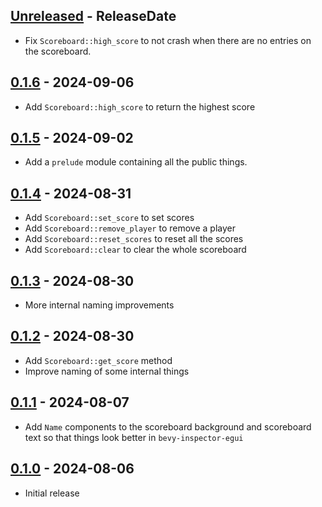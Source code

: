 <!-- next-header -->
## [Unreleased] - ReleaseDate

- Fix `Scoreboard::high_score` to not crash when there are no entries on the scoreboard.

## [0.1.6] - 2024-09-06

- Add `Scoreboard::high_score` to return the highest score

## [0.1.5] - 2024-09-02

- Add a `prelude` module containing all the public things.

## [0.1.4] - 2024-08-31

- Add `Scoreboard::set_score` to set scores
- Add `Scoreboard::remove_player` to remove a player
- Add `Scoreboard::reset_scores` to reset all the scores
- Add `Scoreboard::clear` to clear the whole scoreboard

## [0.1.3] - 2024-08-30

- More internal naming improvements

## [0.1.2] - 2024-08-30

- Add `Scoreboard::get_score` method
- Improve naming of some internal things

## [0.1.1] - 2024-08-07

- Add `Name` components to the scoreboard background and scoreboard text so that things look better in `bevy-inspector-egui`

## [0.1.0] - 2024-08-06

- Initial release

<!-- next-url -->
[Unreleased]: https://github.com/CleanCut/bevy_scoreboard/compare/v0.1.6...HEAD
[0.1.6]: https://github.com/CleanCut/bevy_scoreboard/compare/v0.1.5...v0.1.6
[0.1.5]: https://github.com/CleanCut/bevy_scoreboard/compare/v0.1.4...v0.1.5
[0.1.4]: https://github.com/CleanCut/bevy_scoreboard/compare/v0.1.3...v0.1.4
[0.1.3]: https://github.com/CleanCut/bevy_scoreboard/compare/v0.1.2...v0.1.3
[0.1.2]: https://github.com/CleanCut/bevy_scoreboard/compare/v0.1.1...v0.1.2
[0.1.1]: https://github.com/CleanCut/bevy_scoreboard/compare/v0.1.0...v0.1.1
[0.1.0]: https://github.com/CleanCut/bevy_scoreboard/compare/v0.0.0...v0.1.0
